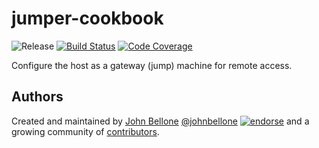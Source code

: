 jumper-cookbook
===============
![Release](http://img.shields.io/github/release/johnbellone/jumper-cookbook.svg)
[![Build Status](http://img.shields.io/travis/johnbellone/jumper-cookbook.svg)][5]
[![Code Coverage](http://img.shields.io/coveralls/johnbellone/jumper-cookbook.svg)][6]

Configure the host as a gateway (jump) machine for remote access.

## Authors
Created and maintained by [John Bellone][1] [@johnbellone][2]
[![endorse](http://api.coderwall.com/johnbellone/endorsecount.png)](http://coderwall.com/johnbellone) and a growing community of
[contributors][4].

[1]: https://github.com/johnbellone
[2]: https://twitter.com/johnbellone
[3]: http://centos.org
[4]: http://ubuntu.com
[5]: http://travis-ci.org/johnbellone/consul-cookbook
[6]: https://coveralls.io/r/johnbellone/consul-cookbook
[7]: https://github.com/johnbellone/jumper-cookbook/graphs/contributors
